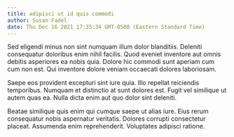 ```yaml
---
title: adipisci ut id quis commodi
author: Susan Fadel
date: Thu Dec 16 2021 17:35:34 GMT-0500 (Eastern Standard Time)
---
```

Sed eligendi minus non sint numquam illum dolor blanditiis. Deleniti consequatur doloribus enim nihil facilis. Quod eveniet inventore aut omnis debitis asperiores ea nobis quia. Dolore hic commodi sunt aperiam cum cum non est. Qui inventore dolore veniam occaecati dolores laboriosam.

 Saepe eos provident excepturi sint iure quia. Illo repellat reiciendis temporibus. Numquam et distinctio at sunt dolores est. Fugit vel similique ut autem quas ea. Nulla dicta enim aut quo dolor sint deleniti.

 Beatae similique quis enim qui cumque saepe ut alias iure. Eius rerum consequatur nobis aspernatur veritatis. Dolores corrupti consectetur placeat. Assumenda enim reprehenderit. Voluptates adipisci ratione.
